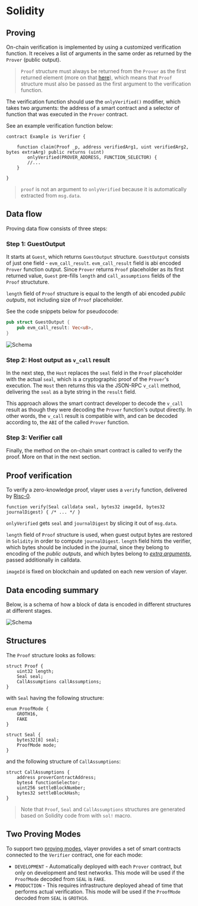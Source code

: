 # Solidity

## Proving

On-chain verification is implemented by using a customized verification function. It receives a list of arguments in the same order as returned by the `Prover` (public output).

> `Proof` structure must always be returned from the `Prover` as the first returned element (more on that [here](/advanced/prover.html#proof)),
> which means that `Proof` structure must also be passed as the first argument to the verification function. 

The verification function should use the `onlyVerified()` modifier, which takes two arguments: the address of a smart contract and a selector of function that was executed in the `Prover` contract.

See an example verification function below:

```solidity
contract Example is Verifier {

    function claim(Proof _p, address verifiedArg1, uint verifiedArg2, bytes extraArg) public returns (uint)
        onlyVerified(PROVER_ADDRESS, FUNCTION_SELECTOR) {
        //...
    }

}
```

>`proof` is not an argument to `onlyVerified` because it is automatically extracted from `msg.data`.

## Data flow

Proving data flow consists of three steps:

### Step 1: GuestOutput

It starts at `Guest`, which returns `GuestOutput` structure. 
`GuestOutput` consists of just one field - `evm_call_result`. `evm_call_result` field is abi encoded `Prover` function output. 
Since `Prover` returns `Proof` placeholder as its first returned value, `Guest` pre-fills `length` and `call_assumptions` fields of the `Proof` structuture. 

`length` field of `Proof` structure is equal to the length of abi encoded _public outputs_, not including size of `Proof` placeholder.  

See the code snippets below for pseudocode:

```rust
pub struct GuestOutput {
    pub evm_call_result: Vec<u8>,
}
```

![Schema](/images/architecture/guest-output.png)


### Step 2: Host output as `v_call` result

In the next step, the `Host` replaces the `seal` field in the `Proof` placeholder with the actual `seal`, 
which is a cryptographic proof of the `Prover`'s execution. 
The `Host` then returns this via the JSON-RPC `v_call` method, delivering the `seal` as a byte string in the `result` field.

This approach allows the smart contract developer to decode the 
`v_call` result as though they were decoding the `Prover` function's output directly.
In other words, the `v_call` result is compatible with, and can be decoded according to, the `ABI` of the called `Prover` function.

### Step 3: Verifier call
Finally, the method on the on-chain smart contract is called to verify the proof. More on that in the next section. 

## Proof verification

To verify a zero-knowledge proof, vlayer uses a `verify` function, delivered by [Risc-0](https://dev.risczero.com/api/blockchain-integration/contracts/verifier).

```solidity
function verify(Seal calldata seal, bytes32 imageId, bytes32 journalDigest) { /* ... */ }
```

`onlyVerified` gets `seal` and `journalDigest` by slicing it out of `msg.data`. 

`length` field of `Proof` structure is used, when guest output bytes are restored in `Solidity` in order to compute `journalDigest`.
`length` field hints the verifier, which bytes should be included in the journal, since they belong to encoding of the _public outputs_, 
and which bytes belong to _[extra arguments](/advanced/verifier.html#extra-arguments)_, passed additionally in calldata. 

`imageId` is fixed on blockchain and updated on each new version of vlayer.

## Data encoding summary

Below, is a schema of how a block of data is encoded in different structures at different stages.

![Schema](/images/architecture/prover-verifier-data-ecoding.png)

## Structures
The `Proof` structure looks as follows:

```solidity
struct Proof {
    uint32 length;
    Seal seal;
    CallAssumptions callAssumptions;
}
```

with `Seal` having the following structure: 

```solidity
enum ProofMode {
    GROTH16,
    FAKE
}

struct Seal {
    bytes32[8] seal;
    ProofMode mode;
}
```

and the following structure of `CallAssumptions`:

```solidity
struct CallAssumptions {
    address proverContractAddress;
    bytes4 functionSelector;
    uint256 settleBlockNumber;
    bytes32 settleBlockHash;
}
```

> Note that `Proof`, `Seal` and `CallAssumptions` structures are generated based on Solidity code from  with `sol!` macro.


## Two Proving Modes

To support two [proving modes](advanced/dev-and-production.html), vlayer provides a set of smart contracts connected to the `Verifier` contract, one for each mode:

- `DEVELOPMENT` - Automatically deployed with each `Prover` contract, but only on development and test networks. This mode will be used if the `ProofMode` decoded from `SEAL` is `FAKE`.
- `PRODUCTION` - This requires infrastructure deployed ahead of time that performs actual verification. This mode will be used if the `ProofMode` decoded from `SEAL` is `GROTH16`.
